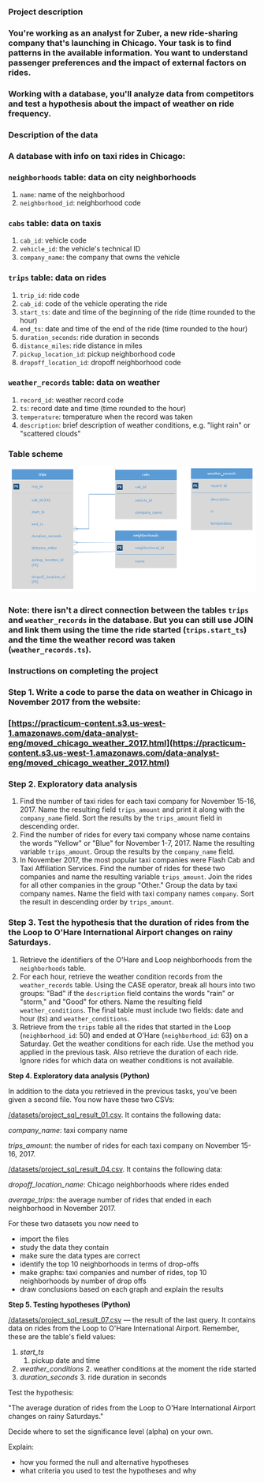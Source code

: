 
### **Project description**


### You're working as an analyst for Zuber, a new ride-sharing company that's launching in Chicago. Your task is to find patterns in the available information. You want to understand passenger preferences and the impact of external factors on rides.


### Working with a database, you'll analyze data from competitors and test a hypothesis about the impact of weather on ride frequency.


### **Description of the data**


### A database with info on taxi rides in Chicago:


### `neighborhoods` table: data on city neighborhoods



1. `name`: name of the neighborhood
2. `neighborhood_id`: neighborhood code


### `cabs` table: data on taxis



1. `cab_id`: vehicle code
2. `vehicle_id`: the vehicle's technical ID
3. `company_name`: the company that owns the vehicle


### `trips` table: data on rides



1. `trip_id`: ride code
2. `cab_id`: code of the vehicle operating the ride
3. `start_ts`: date and time of the beginning of the ride (time rounded to the hour)
4. `end_ts`: date and time of the end of the ride (time rounded to the hour)
5. `duration_seconds`: ride duration in seconds
6. `distance_miles`: ride distance in miles
7. `pickup_location_id`: pickup neighborhood code
8. `dropoff_location_id`: dropoff neighborhood code


### `weather_records` table: data on weather



1. `record_id`: weather record code
2. `ts`: record date and time (time rounded to the hour)
3. `temperature`: temperature when the record was taken
4. `description`: brief description of weather conditions, e.g. "light rain" or "scattered clouds"


### **Table scheme**



![alt_text](Table_Scheme.png "image_tooltip")



### Note: there isn't a direct connection between the tables `trips` and `weather_records` in the database. But you can still use JOIN and link them using the time the ride started (`trips.start_ts`) and the time the weather record was taken (`weather_records.ts`).


### **Instructions on completing the project**


### Step 1. Write a code to parse the data on weather in Chicago in November 2017 from the website:


### [https://practicum-content.s3.us-west-1.amazonaws.com/data-analyst-eng/moved_chicago_weather_2017.html](https://practicum-content.s3.us-west-1.amazonaws.com/data-analyst-eng/moved_chicago_weather_2017.html)


### Step 2. Exploratory data analysis



1. Find the number of taxi rides for each taxi company for November 15-16, 2017. Name the resulting field `trips_amount` and print it along with the `company_name` field. Sort the results by the `trips_amount` field in descending order.
2. Find the number of rides for every taxi company whose name contains the words "Yellow" or "Blue" for November 1-7, 2017. Name the resulting variable `trips_amount`. Group the results by the `company_name` field.
3. In November 2017, the most popular taxi companies were Flash Cab and Taxi Affiliation Services. Find the number of rides for these two companies and name the resulting variable `trips_amount`. Join the rides for all other companies in the group "Other." Group the data by taxi company names. Name the field with taxi company names `company`. Sort the result in descending order by `trips_amount`.


### Step 3. Test the hypothesis that the duration of rides from the the Loop to O'Hare International Airport changes on rainy Saturdays.



1. Retrieve the identifiers of the O'Hare and Loop neighborhoods from the `neighborhoods` table.
2. For each hour, retrieve the weather condition records from the `weather_records` table. Using the CASE operator, break all hours into two groups: "Bad" if the `description` field contains the words "rain" or "storm," and "Good" for others. Name the resulting field `weather_conditions`. The final table must include two fields: date and hour (_ts_) and `weather_conditions`.
3. Retrieve from the `trips` table all the rides that started in the Loop (`neighborhood_id`: 50) and ended at O'Hare (`neighborhood_id`: 63) on a Saturday. Get the weather conditions for each ride. Use the method you applied in the previous task. Also retrieve the duration of each ride. Ignore rides for which data on weather conditions is not available.

**Step 4. Exploratory data analysis (Python)**

In addition to the data you retrieved in the previous tasks, you've been given a second file. You now have these two CSVs:

[/datasets/project_sql_result_01.csv](https://practicum-content.s3.us-west-1.amazonaws.com/learning-materials/data-analyst-eng/moved_project_sql_result_01.csv). It contains the following data:

_company_name_: taxi company name

_trips_amount_: the number of rides for each taxi company on November 15-16, 2017.

[/datasets/project_sql_result_04.csv](https://practicum-content.s3.us-west-1.amazonaws.com/learning-materials/data-analyst-eng/moved_project_sql_result_04.csv). It contains the following data:

_dropoff_location_name_: Chicago neighborhoods where rides ended

_average_trips_: the average number of rides that ended in each neighborhood in November 2017.

For these two datasets you now need to



* import the files
* study the data they contain
* make sure the data types are correct
* identify the top 10 neighborhoods in terms of drop-offs
* make graphs: taxi companies and number of rides, top 10 neighborhoods by number of drop offs
* draw conclusions based on each graph and explain the results

**Step 5. Testing hypotheses (Python)**

[/datasets/project_sql_result_07.csv](https://practicum-content.s3.us-west-1.amazonaws.com/learning-materials/data-analyst-eng/moved_project_sql_result_07.csv) — the result of the last query. It contains data on rides from the Loop to O'Hare International Airport. Remember, these are the table's field values:



1. _start_ts_
    1. pickup date and time
2. _weather_conditions_
    2. weather conditions at the moment the ride started
3. _duration_seconds_
    3. ride duration in seconds

Test the hypothesis:

"The average duration of rides from the Loop to O'Hare International Airport changes on rainy Saturdays."

Decide where to set the significance level (alpha) on your own.

Explain:



* how you formed the null and alternative hypotheses
* what criteria you used to test the hypotheses and why